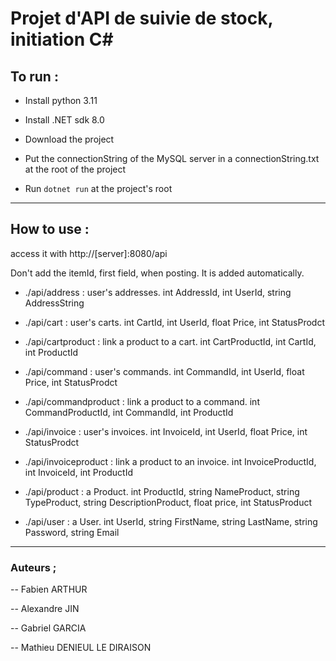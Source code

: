# Projet d'API de suivie de stock, initiation C#

## To run :

- Install python 3.11

- Install .NET sdk 8.0

- Download the project

- Put the connectionString of the MySQL server in a connectionString.txt at the root of the project

- Run `dotnet run` at the project's root

---
## How to use :
access it with http://[server]:8080/api

Don't add the itemId, first field, when posting. It is added automatically.

- ./api/address : user's addresses.   int AddressId, int UserId, string AddressString

- ./api/cart : user's carts.   int CartId, int UserId, float Price, int StatusProdct
- ./api/cartproduct : link a product to a cart.   int CartProductId, int CartId, int ProductId
- ./api/command : user's commands.   int CommandId, int UserId, float Price, int StatusProdct
- ./api/commandproduct : link a product to a command.   int CommandProductId, int CommandId, int ProductId
- ./api/invoice : user's invoices.   int InvoiceId, int UserId, float Price, int StatusProdct
- ./api/invoiceproduct : link a product to an invoice.   int InvoiceProductId, int InvoiceId, int ProductId

- ./api/product : a Product.   int ProductId, string NameProduct, string TypeProduct, string DescriptionProduct, float price, int StatusProduct
- ./api/user : a User.   int UserId, string FirstName, string LastName, string Password, string Email
---

  

### Auteurs ;

-- Fabien ARTHUR

-- Alexandre JIN

-- Gabriel GARCIA

-- Mathieu DENIEUL LE DIRAISON
